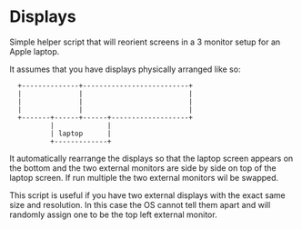 # Displays
Simple helper script that will reorient screens in a 3 monitor setup for an Apple laptop.

It assumes that you have displays physically arranged like so:

```
  +--------------+--------------------------+
  |              |                          |
  |              |                          |
  |              |                          |
  +-------+------+------+-------------------+
          |             |
          | laptop      |
          +-------------+
```

It automatically rearrange the displays so that the laptop screen appears on the bottom
and the two external monitors are side by side on top of the laptop screen. If run 
multiple the two external monitors wil be swapped. 

This script is useful if you have two external displays with the exact same size and resolution.
In this case the OS cannot tell them apart and will randomly assign one to be the top left external 
monitor. 